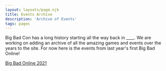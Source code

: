 ```yaml
---
layout: layouts/page.njk
title: Events Archive
description: 'Archive of Events'
tags: pages
---
```


Big Bad Con has a long history starting all the way back in ____. We are working on adding an archive of all the amazing games and events over the years to the site. For now here is the events from last year's first Big Bad Online! 

[Big Bad Online 2021](/events/2021-online)